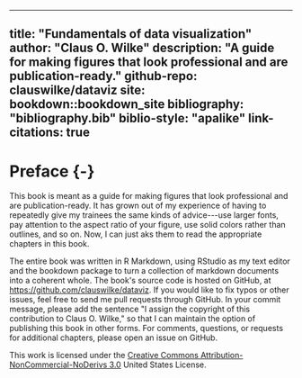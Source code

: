 
---
title: "Fundamentals of data visualization"
author: "Claus O. Wilke"
description: "A guide for making figures that look professional and are publication-ready."
github-repo: clauswilke/dataviz
site: bookdown::bookdown_site
bibliography: "bibliography.bib"
biblio-style: "apalike"
link-citations: true
---

# Preface {-}

This book is meant as a guide for making figures that look professional and are publication-ready. It has grown out of my experience of having to repeatedly give my trainees the same kinds of advice---use larger fonts, pay attention to the aspect ratio of your figure, use solid colors rather than outlines, and so on. Now, I can just aks them to read the appropriate chapters in this book.

The entire book was written in R Markdown, using RStudio as my text editor and the bookdown package to turn a collection of markdown documents into a coherent whole. The book's source code is hosted on GitHub, at https://github.com/clauswilke/dataviz. If you would like to fix typos or other issues, feel free to send me pull requests through GitHub. In your commit message, please add the sentence "I assign the copyright of this contribution to Claus O. Wilke," so that I can maintain the option of publishing this book in other forms. For comments, questions, or requests for additional chapters, please open an issue on GitHub.

This work is licensed under the [Creative Commons Attribution-NonCommercial-NoDerivs 3.0](http://creativecommons.org/licenses/by-nc-nd/3.0/us/) United States License. 
